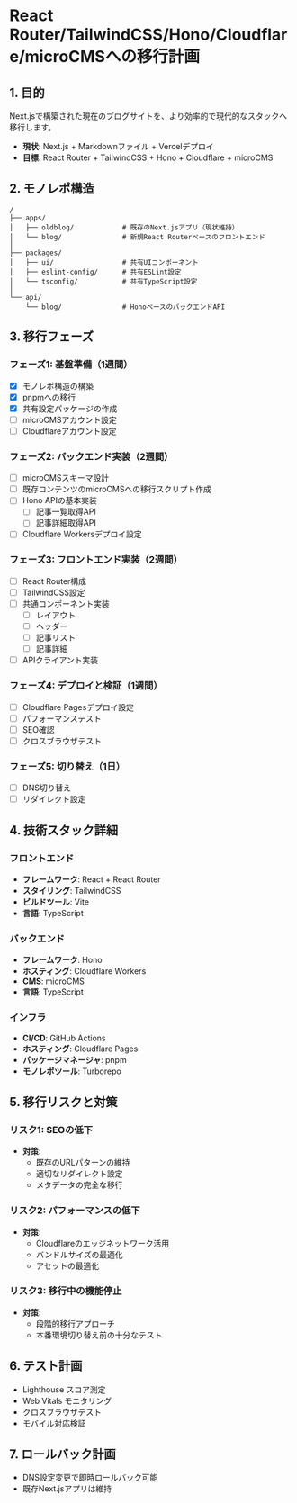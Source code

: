 # React Router/TailwindCSS/Hono/Cloudflare/microCMSへの移行計画

## 1. 目的

Next.jsで構築された現在のブログサイトを、より効率的で現代的なスタックへ移行します。

- **現状**: Next.js + Markdownファイル + Vercelデプロイ
- **目標**: React Router + TailwindCSS + Hono + Cloudflare + microCMS

## 2. モノレポ構造

```
/
├── apps/
│   ├── oldblog/            # 既存のNext.jsアプリ（現状維持）
│   └── blog/               # 新規React Routerベースのフロントエンド
│
├── packages/
│   ├── ui/                 # 共有UIコンポーネント
│   ├── eslint-config/      # 共有ESLint設定
│   └── tsconfig/           # 共有TypeScript設定
│
└── api/
    └── blog/               # HonoベースのバックエンドAPI
```

## 3. 移行フェーズ

### フェーズ1: 基盤準備（1週間）

- [x] モノレポ構造の構築
- [x] pnpmへの移行
- [x] 共有設定パッケージの作成
- [ ] microCMSアカウント設定
- [ ] Cloudflareアカウント設定

### フェーズ2: バックエンド実装（2週間）

- [ ] microCMSスキーマ設計
- [ ] 既存コンテンツのmicroCMSへの移行スクリプト作成
- [ ] Hono APIの基本実装
  - [ ] 記事一覧取得API
  - [ ] 記事詳細取得API
- [ ] Cloudflare Workersデプロイ設定

### フェーズ3: フロントエンド実装（2週間）

- [ ] React Router構成
- [ ] TailwindCSS設定
- [ ] 共通コンポーネント実装
  - [ ] レイアウト
  - [ ] ヘッダー
  - [ ] 記事リスト
  - [ ] 記事詳細
- [ ] APIクライアント実装

### フェーズ4: デプロイと検証（1週間）

- [ ] Cloudflare Pagesデプロイ設定
- [ ] パフォーマンステスト
- [ ] SEO確認
- [ ] クロスブラウザテスト

### フェーズ5: 切り替え（1日）

- [ ] DNS切り替え
- [ ] リダイレクト設定

## 4. 技術スタック詳細

### フロントエンド

- **フレームワーク**: React + React Router
- **スタイリング**: TailwindCSS
- **ビルドツール**: Vite
- **言語**: TypeScript

### バックエンド

- **フレームワーク**: Hono
- **ホスティング**: Cloudflare Workers
- **CMS**: microCMS
- **言語**: TypeScript

### インフラ

- **CI/CD**: GitHub Actions
- **ホスティング**: Cloudflare Pages
- **パッケージマネージャ**: pnpm
- **モノレポツール**: Turborepo

## 5. 移行リスクと対策

### リスク1: SEOの低下

- **対策**: 
  - 既存のURLパターンの維持
  - 適切なリダイレクト設定
  - メタデータの完全な移行

### リスク2: パフォーマンスの低下

- **対策**:
  - Cloudflareのエッジネットワーク活用
  - バンドルサイズの最適化
  - アセットの最適化

### リスク3: 移行中の機能停止

- **対策**:
  - 段階的移行アプローチ
  - 本番環境切り替え前の十分なテスト

## 6. テスト計画

- Lighthouse スコア測定
- Web Vitals モニタリング
- クロスブラウザテスト
- モバイル対応検証

## 7. ロールバック計画

- DNS設定変更で即時ロールバック可能
- 既存Next.jsアプリは維持
